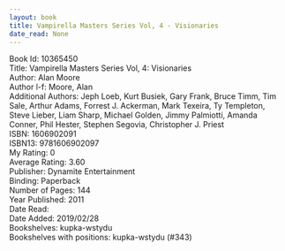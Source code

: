 ```yaml
---
layout: book
title: Vampirella Masters Series Vol, 4 - Visionaries
date_read: None
---
```


Book Id: 10365450<br />
Title: Vampirella Masters Series Vol, 4: Visionaries<br />
Author: Alan Moore<br />
Author l-f: Moore, Alan<br />
Additional Authors: Jeph Loeb, Kurt Busiek, Gary Frank, Bruce Timm, Tim Sale, Arthur Adams, Forrest J. Ackerman, Mark Texeira, Ty Templeton, Steve Lieber, Liam Sharp, Michael Golden, Jimmy Palmiotti, Amanda Conner, Phil Hester, Stephen Segovia, Christopher J. Priest<br />
ISBN: 1606902091<br />
ISBN13: 9781606902097<br />
My Rating: 0<br />
Average Rating: 3.60<br />
Publisher: Dynamite Entertainment<br />
Binding: Paperback<br />
Number of Pages: 144<br />
Year Published: 2011<br />
Date Read: <br />
Date Added: 2019/02/28<br />
Bookshelves: kupka-wstydu<br />
Bookshelves with positions: kupka-wstydu (#343)<br />

